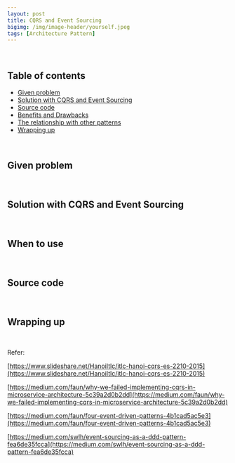 ```yaml
---
layout: post
title: CQRS and Event Sourcing
bigimg: /img/image-header/yourself.jpeg
tags: [Architecture Pattern]
---
```





<br>

## Table of contents
- [Given problem](#given-problem)
- [Solution with CQRS and Event Sourcing](#solution-with-cqrs-and-event-sourcing)
- [Source code](#source-code)
- [Benefits and Drawbacks](#benefits-and-drawbacks)
- [The relationship with other patterns](#the-relationship-with-other-patterns)
- [Wrapping up](#wrapping-up)




<br>

## Given problem






<br>

## Solution with CQRS and Event Sourcing






<br>

## When to use





<br>

## Source code





<br>

## Wrapping up




<br>

Refer:

[https://www.slideshare.net/HanoiItlc/itlc-hanoi-cqrs-es-2210-2015](https://www.slideshare.net/HanoiItlc/itlc-hanoi-cqrs-es-2210-2015)

[https://medium.com/faun/why-we-failed-implementing-cqrs-in-microservice-architecture-5c39a2d0b2dd](https://medium.com/faun/why-we-failed-implementing-cqrs-in-microservice-architecture-5c39a2d0b2dd)

[https://medium.com/faun/four-event-driven-patterns-4b1cad5ac5e3](https://medium.com/faun/four-event-driven-patterns-4b1cad5ac5e3)

[https://medium.com/swlh/event-sourcing-as-a-ddd-pattern-fea6de35fcca](https://medium.com/swlh/event-sourcing-as-a-ddd-pattern-fea6de35fcca)

[]()